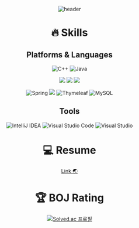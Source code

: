 <!-- ### Hi there 👋 -->
<div align="center">

![header](https://capsule-render.vercel.app/api?type=Waving&color=timeGradient&height=300&section=header&text=Hi%20there&fontSize=90)
 # 🔥 Skills 

## Platforms & Languages
![C++](https://img.shields.io/badge/c++-%2300599C.svg?style=for-the-badge&logo=c%2B%2B&logoColor=white)
![Java](https://img.shields.io/badge/java-%23ED8B00.svg?style=for-the-badge&logo=java&logoColor=white)  
 
<img src="https://img.shields.io/badge/html5-E34F26?style=for-the-badge&logo=html5&logoColor=white"></img>
<img src="https://img.shields.io/badge/css-1572B6?style=for-the-badge&logo=css3&logoColor=white"></img>
<img src="https://img.shields.io/badge/javascript-F7DF1E?style=for-the-badge&logo=javascript&logoColor=black"></img>  

![Spring](https://img.shields.io/badge/spring-%236DB33F.svg?style=for-the-badge&logo=spring&logoColor=white)
 <img src="https://img.shields.io/badge/springboot-6DB33F?style=for-the-badge&logo=springboot&logoColor=white"></img>
![Thymeleaf](https://img.shields.io/badge/Thymeleaf-%23005C0F.svg?style=for-the-badge&logo=Thymeleaf&logoColor=white)
![MySQL](https://img.shields.io/badge/mysql-%2300f.svg?style=for-the-badge&logo=mysql&logoColor=white)

## Tools
![IntelliJ IDEA](https://img.shields.io/badge/IntelliJIDEA-000000.svg?style=for-the-badge&logo=intellij-idea&logoColor=white)
![Visual Studio Code](https://img.shields.io/badge/Visual%20Studio%20Code-0078d7.svg?style=for-the-badge&logo=visual-studio-code&logoColor=white)
![Visual Studio](https://img.shields.io/badge/Visual%20Studio-5C2D91.svg?style=for-the-badge&logo=visual-studio&logoColor=white)


# 💻 Resume
[Link 🌏](https://drive.google.com/file/d/1ePJFTSAm-vmK3uW2WTX7U3joppL3qXyN/view?usp=sharing)

# :trophy: BOJ Rating
[![Solved.ac
프로필](http://mazassumnida.wtf/api/v2/generate_badge?boj=johan1103)](https://solved.ac/johan1103)
   </div>
<!--
**johan1103/johan1103** is a ✨ _special_ ✨ repository because its `README.md` (this file) appears on your GitHub profile.


Here are some ideas to get you started:

![Spring](https://img.shields.io/badge/spring-%236DB33F.svg?style=for-the-badge&logo=spring&logoColor=white)

- 🔭 I’m currently working on ...
- 🌱 I’m currently learning ...
- 👯 I’m looking to collaborate on ...
- 🤔 I’m looking for help with ...
- 💬 Ask me about ...
- 📫 How to reach me: ...
- 😄 Pronouns: ...
- ⚡ Fun fact: ...
-->
